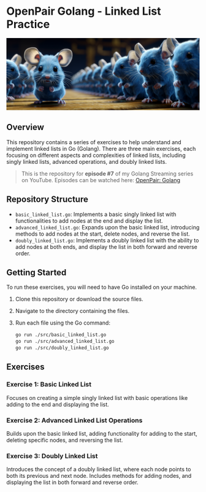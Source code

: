 # OpenPair Golang - Linked List Practice

![Cover](./cover.png)

## Overview

This repository contains a series of exercises to help understand and implement linked lists in Go (Golang). There are three main exercises, each focusing on different aspects and complexities of linked lists, including singly linked lists, advanced operations, and doubly linked lists.

> This is the repository for **episode #7** of my Golang Streaming series on YouTube. Episodes can be watched here: [OpenPair: Golang](https://www.youtube.com/playlist?list=PL2NvA4OAtDRS2wBL2FvjiSlKCtcBrcFzc)

## Repository Structure

- `basic_linked_list.go`: Implements a basic singly linked list with functionalities to add nodes at the end and display the list.
- `advanced_linked_list.go`: Expands upon the basic linked list, introducing methods to add nodes at the start, delete nodes, and reverse the list.
- `doubly_linked_list.go`: Implements a doubly linked list with the ability to add nodes at both ends, and display the list in both forward and reverse order.

## Getting Started

To run these exercises, you will need to have Go installed on your machine. 

1. Clone this repository or download the source files.
2. Navigate to the directory containing the files.
3. Run each file using the Go command:

   ```bash
   go run ./src/basic_linked_list.go 
   go run ./src/advanced_linked_list.go
   go run ./src/doubly_linked_list.go
   ```

## Exercises

### Exercise 1: Basic Linked List

Focuses on creating a simple singly linked list with basic operations like adding to the end and displaying the list.

### Exercise 2: Advanced Linked List Operations

Builds upon the basic linked list, adding functionality for adding to the start, deleting specific nodes, and reversing the list.

### Exercise 3: Doubly Linked List

Introduces the concept of a doubly linked list, where each node points to both its previous and next node. Includes methods for adding nodes, and displaying the list in both forward and reverse order.
